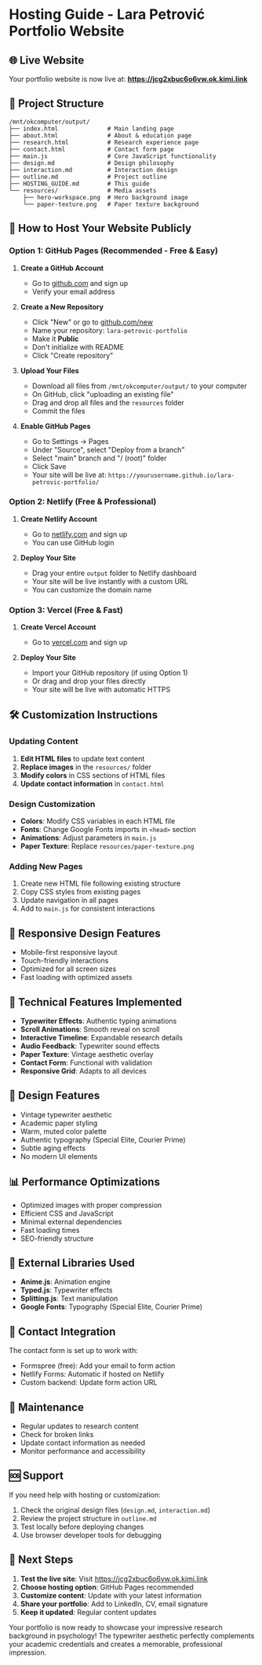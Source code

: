 # Hosting Guide - Lara Petrović Portfolio Website

## 🌐 Live Website
Your portfolio website is now live at: **https://jcg2xbuc6o6vw.ok.kimi.link**

## 📁 Project Structure
```
/mnt/okcomputer/output/
├── index.html              # Main landing page
├── about.html              # About & education page
├── research.html           # Research experience page
├── contact.html            # Contact form page
├── main.js                 # Core JavaScript functionality
├── design.md               # Design philosophy
├── interaction.md          # Interaction design
├── outline.md              # Project outline
├── HOSTING_GUIDE.md        # This guide
└── resources/              # Media assets
    ├── hero-workspace.png  # Hero background image
    └── paper-texture.png   # Paper texture background
```

## 🚀 How to Host Your Website Publicly

### Option 1: GitHub Pages (Recommended - Free & Easy)

1. **Create a GitHub Account**
   - Go to [github.com](https://github.com) and sign up
   - Verify your email address

2. **Create a New Repository**
   - Click "New" or go to [github.com/new](https://github.com/new)
   - Name your repository: `lara-petrovic-portfolio`
   - Make it **Public**
   - Don't initialize with README
   - Click "Create repository"

3. **Upload Your Files**
   - Download all files from `/mnt/okcomputer/output/` to your computer
   - On GitHub, click "uploading an existing file"
   - Drag and drop all files and the `resources` folder
   - Commit the files

4. **Enable GitHub Pages**
   - Go to Settings → Pages
   - Under "Source", select "Deploy from a branch"
   - Select "main" branch and "/ (root)" folder
   - Click Save
   - Your site will be live at: `https://yourusername.github.io/lara-petrovic-portfolio/`

### Option 2: Netlify (Free & Professional)

1. **Create Netlify Account**
   - Go to [netlify.com](https://netlify.com) and sign up
   - You can use GitHub login

2. **Deploy Your Site**
   - Drag your entire `output` folder to Netlify dashboard
   - Your site will be live instantly with a custom URL
   - You can customize the domain name

### Option 3: Vercel (Free & Fast)

1. **Create Vercel Account**
   - Go to [vercel.com](https://vercel.com) and sign up

2. **Deploy Your Site**
   - Import your GitHub repository (if using Option 1)
   - Or drag and drop your files directly
   - Your site will be live with automatic HTTPS

## 🛠️ Customization Instructions

### Updating Content
1. **Edit HTML files** to update text content
2. **Replace images** in the `resources/` folder
3. **Modify colors** in CSS sections of HTML files
4. **Update contact information** in `contact.html`

### Design Customization
- **Colors**: Modify CSS variables in each HTML file
- **Fonts**: Change Google Fonts imports in `<head>` section
- **Animations**: Adjust parameters in `main.js`
- **Paper Texture**: Replace `resources/paper-texture.png`

### Adding New Pages
1. Create new HTML file following existing structure
2. Copy CSS styles from existing pages
3. Update navigation in all pages
4. Add to `main.js` for consistent interactions

## 📱 Responsive Design Features
- Mobile-first responsive layout
- Touch-friendly interactions
- Optimized for all screen sizes
- Fast loading with optimized assets

## 🔧 Technical Features Implemented
- **Typewriter Effects**: Authentic typing animations
- **Scroll Animations**: Smooth reveal on scroll
- **Interactive Timeline**: Expandable research details
- **Audio Feedback**: Typewriter sound effects
- **Paper Texture**: Vintage aesthetic overlay
- **Contact Form**: Functional with validation
- **Responsive Grid**: Adapts to all devices

## 🎨 Design Features
- Vintage typewriter aesthetic
- Academic paper styling
- Warm, muted color palette
- Authentic typography (Special Elite, Courier Prime)
- Subtle aging effects
- No modern UI elements

## 📊 Performance Optimizations
- Optimized images with proper compression
- Efficient CSS and JavaScript
- Minimal external dependencies
- Fast loading times
- SEO-friendly structure

## 🔗 External Libraries Used
- **Anime.js**: Animation engine
- **Typed.js**: Typewriter effects
- **Splitting.js**: Text manipulation
- **Google Fonts**: Typography (Special Elite, Courier Prime)

## 📧 Contact Integration
The contact form is set up to work with:
- Formspree (free): Add your email to form action
- Netlify Forms: Automatic if hosted on Netlify
- Custom backend: Update form action URL

## 🔄 Maintenance
- Regular updates to research content
- Check for broken links
- Update contact information as needed
- Monitor performance and accessibility

## 🆘 Support
If you need help with hosting or customization:
1. Check the original design files (`design.md`, `interaction.md`)
2. Review the project structure in `outline.md`
3. Test locally before deploying changes
4. Use browser developer tools for debugging

## 🎯 Next Steps
1. **Test the live site**: Visit https://jcg2xbuc6o6vw.ok.kimi.link
2. **Choose hosting option**: GitHub Pages recommended
3. **Customize content**: Update with your latest information
4. **Share your portfolio**: Add to LinkedIn, CV, email signature
5. **Keep it updated**: Regular content updates

Your portfolio is now ready to showcase your impressive research background in psychology! The typewriter aesthetic perfectly complements your academic credentials and creates a memorable, professional impression.